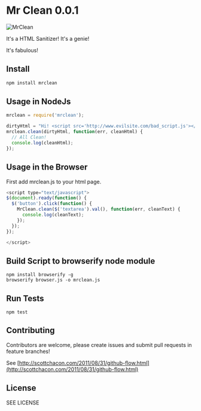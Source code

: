 Mr Clean 0.0.1
========

![MrClean](http://upload.wikimedia.org/wikipedia/en/thumb/7/73/Mr._Clean_logo.png/220px-Mr._Clean_logo.png)

It's a HTML Sanitizer!
It's a genie!

It's fabulous!

## Install

``` sh
npm install mrclean
```

## Usage in NodeJs

``` javascript
mrclean = require('mrclean');

dirtyHtml = "Hi! <script src='http://www.evilsite.com/bad_script.js'></script>It's a good day!"
mrclean.clean(dirtyHtml, function(err, cleanHtml) {
  // All Clean!
  console.log(cleanHtml);
});

```

## Usage in the Browser

First add mrclean.js to your html page.

``` javascript
<script type="text/javascript">
$(document).ready(function() {
  $('button').click(function() {
    MrClean.clean($('textarea').val(), function(err, cleanText) {
      console.log(cleanText);
    });
  });
});

</script>

```

## Build Script to browserify node module

```
npm install browserify -g
browserify browser.js -o mrclean.js
```

## Run Tests

```
npm test
```
## Contributing

Contributors are welcome, please create issues and submit pull requests in feature branches!

See [http://scottchacon.com/2011/08/31/github-flow.html](http://scottchacon.com/2011/08/31/github-flow.html)

## License

SEE LICENSE